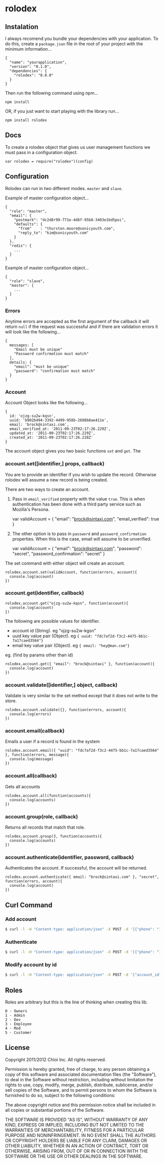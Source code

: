 # rolodex

## Instalation

I always recomend you bundle your dependencies with your application. To do
this, create a `package.json` file in the root of your project with the
minimum information...

    {
      "name": "yourapplication",
      "version": "0.1.0",
      "dependencies": {
        "rolodex": "0.8.0"
      }
    }

Then run the following command using npm...

    npm install

OR, if you just want to start playing with the library run...

    npm install rolodex

## Docs

To create a rolodex object that gives us user management functions we must pass
in a configuration object.

    var rolodex = require("rolodex")(config)

## Configuration

Rolodex can run in two different modes. `master` and `slave`.

Example of master configuration object...

    {
      "role": "master",
      "email": {
        "postmark": "dc2d8r99-771e-4d6f-95b8-3403e1bd5poi",
        "defaults": {
          "from"    : "thurston.moore@sonicyouth.com",
          "reply_to": "kim@sonicyouth.com"
        }
      },
      "redis": {
        ...
      }
    }

Example of master configuration object...

    {
      "role": "slave",
      "master": {
        ...
      }
    }

### Errors

Anytime errors are accepted as the first argument of the callback it will
return `null` if the request was successful and if there are validation
errors it will look like the following...

    {
      messages: [
        "Email must be unique"
        "Password confirmation must match"
      ],
      details: {
        "email": "must be unique"
        "password": "confirmation must match"
      }
    }

### Account

Account Object looks like the following...

    {
      id: 'ojzg-su2w-kqsn',
      uuid: 'b902b494-3392-4499-958b-2698b8ae411e',
      email: 'brock@sintaxi.com',
      email_verified_at: '2011-09-23T02:17:26.229Z',
      updated_at: '2011-09-23T02:17:26.229Z',
      created_at: '2011-09-23T02:17:26.228Z'
    }

The account object gives you two basic functions `set` and `get`. The

### account.set([identifier,] props, callback)

You are to provide an identifier if you wish to update the record.
Otherwise rolodex will assume a new record is being created.

There are two ways to create an account.

1) Pass in `email_verified` property with the value `true`. This is
when authentication has been done with a third party service such as
Mozilla's Persona.

    var validAccount = {
      "email": "brock@sintaxi.com",
      "email_verified": true
    }

2) The other option is to pass in `password` and `password_confirmation`
properties. When this is the case, email will assume to be unverified.

    var validAccount = {
      "email": "brock@sintaxi.com",
      "password": "secret",
      "password_confirmation": "secret"
    }

The set command with either object will create an account.

    rolodex.account.set(validAccount, function(errors, account){
      console.log(account)
    })

### account.get(identifier, callback)

    rolodex.account.get("ojzg-su2w-kqsn", function(account){
      console.log(account)
    })

The following are possible values for identifier.

  - account id (String). eg "ojzg-su2w-kgsn"
  - uuid key value pair (Object). eg `{ uuid: "fdc7af2d-f3c2-4475-bb1c-7a17caed3564"}`
  - email key value pair (Object). eg `{ email: "hey@man.com"}`

eg. (find by params other than id)

    rolodex.account.get({ "email": "brock@sintaxi" }, function(account){
      console.log(account)
    })

### account.validate([identifier,] object, callback)

Validate is very similar to the set method except that it does not write to the store.

    rolodex.account.validate({}, function(errors, account){
      console.log(errors)
    })

### account.email(callback)

Emails a user if a record is found in the system

    rolodex.account.email({ "uuid": "fdc7af2d-f3c2-4475-bb1c-7a17caed3564" }, function(errors, message){
      console.log(message)
    })

### account.all(callback)

Gets all accounts

    rolodex.account.all(function(accounts){
      console.log(accounts)
    })

### account.group(role, callback)

Returns all records that match that role.

    rolodex.account.group(3, function(accounts){
      console.log(accounts)
    })

### account.authenticate(identifier, password, callback)

Authenticates the account. If successful, the account will be returned.

    rolodex.account.authenticate({ email: "brock@sintaxi.com" }, "secret", function(errors, account){
      console.log(account)
    })

## Curl Command

### Add account
```bash
$ curl -l -H "Content-type: application/json" -X POST -d '[{"phone": "13823875932", "password": "mysecret1", "password_confirmation": "mysecret1"}]' http://127.0.0.1:5001/account/set
```

### Authenticate
```bash
$ curl -l -H "Content-type: application/json" -X POST -d '[{"phone": "13823875932"}, "mysecret1"]' http://127.0.0.1:5001/account/authenticate
```

### Modify account by id
```bash
$ curl -l -H "Content-type: application/json" -X POST -d '["account_id", {"password": "mysecret2", "password_confirmation": "mysecret2"}]' http://127.0.0.1:5001/account/set
```

## Roles

Roles are arbitrary but this is the line of thinking when creating this lib.

    0 - Owners
    1 - Admin
    2 - Dev
    3 - Employee
    4 - Mod
    5 - Customer

## License

Copyright 2011/2012 Chloi Inc.
All rights reserved.

Permission is hereby granted, free of charge, to any person
obtaining a copy of this software and associated documentation
files (the "Software"), to deal in the Software without
restriction, including without limitation the rights to use,
copy, modify, merge, publish, distribute, sublicense, and/or sell
copies of the Software, and to permit persons to whom the
Software is furnished to do so, subject to the following
conditions:

The above copyright notice and this permission notice shall be
included in all copies or substantial portions of the Software.

THE SOFTWARE IS PROVIDED "AS IS", WITHOUT WARRANTY OF ANY KIND,
EXPRESS OR IMPLIED, INCLUDING BUT NOT LIMITED TO THE WARRANTIES
OF MERCHANTABILITY, FITNESS FOR A PARTICULAR PURPOSE AND
NONINFRINGEMENT. IN NO EVENT SHALL THE AUTHORS OR COPYRIGHT
HOLDERS BE LIABLE FOR ANY CLAIM, DAMAGES OR OTHER LIABILITY,
WHETHER IN AN ACTION OF CONTRACT, TORT OR OTHERWISE, ARISING
FROM, OUT OF OR IN CONNECTION WITH THE SOFTWARE OR THE USE OR
OTHER DEALINGS IN THE SOFTWARE.
